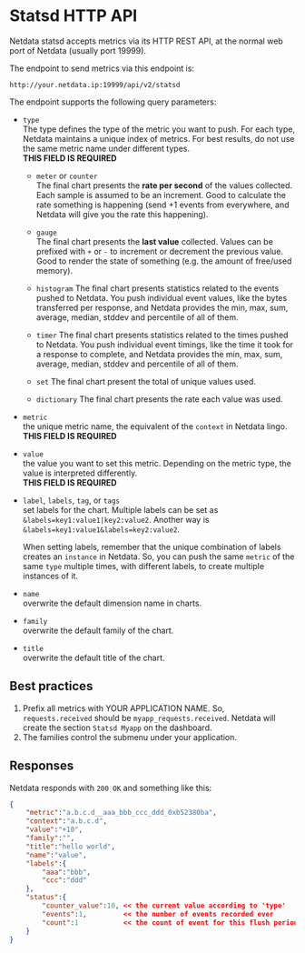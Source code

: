 # Statsd HTTP API

Netdata statsd accepts metrics via its HTTP REST API, at the normal web port of Netdata (usually port 19999).

The endpoint to send metrics via this endpoint is:

```
http://your.netdata.ip:19999/api/v2/statsd
```

The endpoint supports the following query parameters:

- `type`<br/>
  The type defines the type of the metric you want to push. For each type, Netdata maintains a unique index of metrics. For best results, do not use the same metric name under different types.
  <br/>**THIS FIELD IS REQUIRED**

  - `meter` or `counter`<br/>
    The final chart presents the **rate per second** of the values collected. Each sample is assumed to be an increment. Good to calculate the rate something is happening (send +1 events from everywhere, and Netdata will give you the rate this happening).
    
  - `gauge`<br/>
    The final chart presents the **last value** collected. Values can be prefixed with `+` or `-` to increment or decrement the previous value. Good to render the state of something (e.g. the amount of free/used memory).
  
  - `histogram`
    The final chart presents statistics related to the events pushed to Netdata. You push individual event values, like the bytes transferred per response, and Netdata provides the min, max, sum, average, median, stddev and percentile of all of them.
  
  - `timer`
    The final chart presents statistics related to the times pushed to Netdata. You push individual event timings, like the time it took for a response to complete, and Netdata provides the min, max, sum, average, median, stddev and percentile of all of them.
  
  - `set`
    The final chart present the total of unique values used.
    
  - `dictionary`
    The final chart presents the rate each value was used.


- `metric`<br/>
  the unique metric name, the equivalent of the `context` in Netdata lingo.
  <br/>**THIS FIELD IS REQUIRED**

- `value`<br/>
  the value you want to set this metric. Depending on the metric type, the value is interpreted differently.
  <br/>**THIS FIELD IS REQUIRED**

- `label`, `labels`, `tag`, or `tags`<br/>
  set labels for the chart. Multiple labels can be set as `&labels=key1:value1|key2:value2`. Another way is `&labels=key1:value1&labels=key2:value2`.

  When setting labels, remember that the unique combination of labels creates an `instance` in Netdata. So, you can push the same `metric` of the same `type` multiple times, with different labels, to create multiple instances of it.

- `name`<br/>
  overwrite the default dimension name in charts.

- `family`<br/>
  overwrite the default family of the chart.

- `title`<br/>
  overwrite the default title of the chart.


## Best practices

1. Prefix all metrics with YOUR APPLICATION NAME. So, `requests.received` should be `myapp_requests.received`. Netdata will create the section `Statsd Myapp` on the dashboard.
2. The families control the submenu under your application.

## Responses

Netdata responds with `200 OK` and something like this:

```json
{
    "metric":"a.b.c.d__aaa_bbb_ccc_ddd_0xb52380ba",
    "context":"a.b.c.d",
    "value":"+10",
    "family":"",
    "title":"hello world",
    "name":"value",
    "labels":{
        "aaa":"bbb",
        "ccc":"ddd"
    },
    "status":{
        "counter_value":10, << the current value according to 'type'
        "events":1,         << the number of events recorded ever
        "count":1           << the count of event for this flush period
    }
}
```

